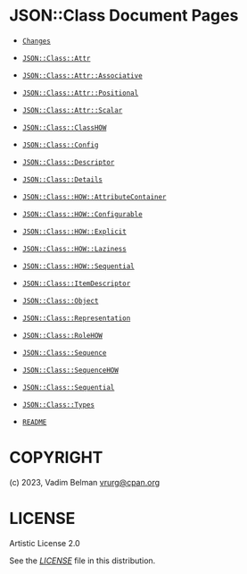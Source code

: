 # JSON::Class Document Pages

  - [`Changes`](ChangeLog.md)

  - [`JSON::Class::Attr`](docs/md/JSON/Class/Attr.md)

  - [`JSON::Class::Attr::Associative`](docs/md/JSON/Class/Attr/Associative.md)

  - [`JSON::Class::Attr::Positional`](docs/md/JSON/Class/Attr/Positional.md)

  - [`JSON::Class::Attr::Scalar`](docs/md/JSON/Class/Attr/Scalar.md)

  - [`JSON::Class::ClassHOW`](docs/md/JSON/Class/ClassHOW.md)

  - [`JSON::Class::Config`](docs/md/JSON/Class/Config.md)

  - [`JSON::Class::Descriptor`](docs/md/JSON/Class/Descriptor.md)

  - [`JSON::Class::Details`](docs/md/JSON/Class/Details.md)

  - [`JSON::Class::HOW::AttributeContainer`](docs/md/JSON/Class/HOW/AttributeContainer.md)

  - [`JSON::Class::HOW::Configurable`](docs/md/JSON/Class/HOW/Configurable.md)

  - [`JSON::Class::HOW::Explicit`](docs/md/JSON/Class/HOW/Explicit.md)

  - [`JSON::Class::HOW::Laziness`](docs/md/JSON/Class/HOW/Laziness.md)

  - [`JSON::Class::HOW::Sequential`](docs/md/JSON/Class/HOW/Sequential.md)

  - [`JSON::Class::ItemDescriptor`](docs/md/JSON/Class/ItemDescriptor.md)

  - [`JSON::Class::Object`](docs/md/JSON/Class/Object.md)

  - [`JSON::Class::Representation`](docs/md/JSON/Class/Representation.md)

  - [`JSON::Class::RoleHOW`](docs/md/JSON/Class/RoleHOW.md)

  - [`JSON::Class::Sequence`](docs/md/JSON/Class/Sequence.md)

  - [`JSON::Class::SequenceHOW`](docs/md/JSON/Class/SequenceHOW.md)

  - [`JSON::Class::Sequential`](docs/md/JSON/Class/Sequential.md)

  - [`JSON::Class::Types`](docs/md/JSON/Class/Types.md)

  - [`README`](README.md)

# COPYRIGHT

(c) 2023, Vadim Belman <vrurg@cpan.org>

# LICENSE

Artistic License 2.0

See the [*LICENSE*](LICENSE) file in this distribution.
